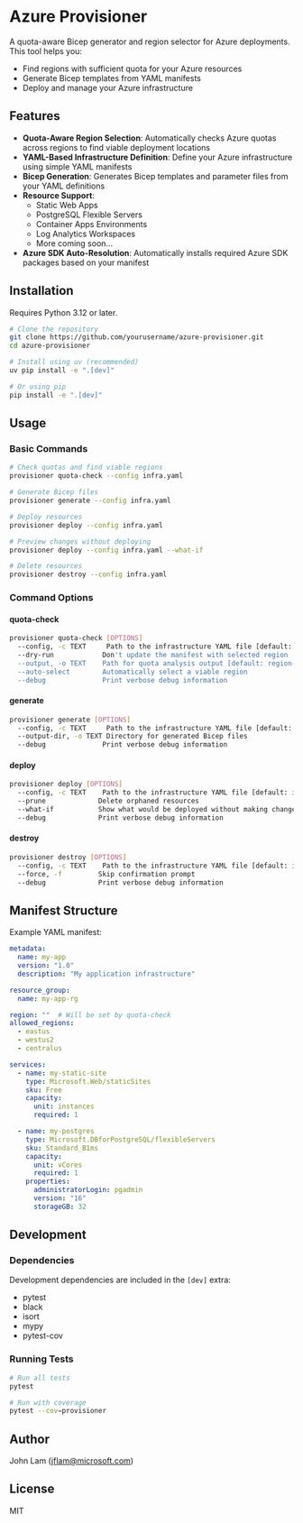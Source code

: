 # Azure Provisioner

A quota-aware Bicep generator and region selector for Azure deployments. This tool helps you:
- Find regions with sufficient quota for your Azure resources
- Generate Bicep templates from YAML manifests
- Deploy and manage your Azure infrastructure

## Features

- **Quota-Aware Region Selection**: Automatically checks Azure quotas across regions to find viable deployment locations
- **YAML-Based Infrastructure Definition**: Define your Azure infrastructure using simple YAML manifests
- **Bicep Generation**: Generates Bicep templates and parameter files from your YAML definitions
- **Resource Support**:
  - Static Web Apps
  - PostgreSQL Flexible Servers
  - Container Apps Environments
  - Log Analytics Workspaces
  - More coming soon...
- **Azure SDK Auto-Resolution**: Automatically installs required Azure SDK packages based on your manifest

## Installation

Requires Python 3.12 or later.

```bash
# Clone the repository
git clone https://github.com/yourusername/azure-provisioner.git
cd azure-provisioner

# Install using uv (recommended)
uv pip install -e ".[dev]"

# Or using pip
pip install -e ".[dev]"
```

## Usage

### Basic Commands

```bash
# Check quotas and find viable regions
provisioner quota-check --config infra.yaml

# Generate Bicep files
provisioner generate --config infra.yaml

# Deploy resources
provisioner deploy --config infra.yaml

# Preview changes without deploying
provisioner deploy --config infra.yaml --what-if

# Delete resources
provisioner destroy --config infra.yaml
```

### Command Options

#### quota-check
```bash
provisioner quota-check [OPTIONS]
  --config, -c TEXT     Path to the infrastructure YAML file [default: infra.yaml]
  --dry-run            Don't update the manifest with selected region
  --output, -o TEXT    Path for quota analysis output [default: region-analysis.json]
  --auto-select        Automatically select a viable region
  --debug              Print verbose debug information
```

#### generate
```bash
provisioner generate [OPTIONS]
  --config, -c TEXT     Path to the infrastructure YAML file [default: infra.yaml]
  --output-dir, -o TEXT Directory for generated Bicep files
  --debug              Print verbose debug information
```

#### deploy
```bash
provisioner deploy [OPTIONS]
  --config, -c TEXT    Path to the infrastructure YAML file [default: infra.yaml]
  --prune             Delete orphaned resources
  --what-if           Show what would be deployed without making changes
  --debug             Print verbose debug information
```

#### destroy
```bash
provisioner destroy [OPTIONS]
  --config, -c TEXT    Path to the infrastructure YAML file [default: infra.yaml]
  --force, -f         Skip confirmation prompt
  --debug             Print verbose debug information
```

## Manifest Structure

Example YAML manifest:

```yaml
metadata:
  name: my-app
  version: "1.0"
  description: "My application infrastructure"

resource_group:
  name: my-app-rg

region: ""  # Will be set by quota-check
allowed_regions:
  - eastus
  - westus2
  - centralus

services:
  - name: my-static-site
    type: Microsoft.Web/staticSites
    sku: Free
    capacity:
      unit: instances
      required: 1

  - name: my-postgres
    type: Microsoft.DBforPostgreSQL/flexibleServers
    sku: Standard_B1ms
    capacity:
      unit: vCores
      required: 1
    properties:
      administratorLogin: pgadmin
      version: "16"
      storageGB: 32
```

## Development

### Dependencies

Development dependencies are included in the `[dev]` extra:
- pytest
- black
- isort
- mypy
- pytest-cov

### Running Tests

```bash
# Run all tests
pytest

# Run with coverage
pytest --cov=provisioner
```

## Author

John Lam (jflam@microsoft.com)

## License

MIT